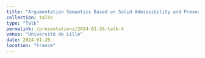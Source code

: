 ```yaml
---
title: "Argumentation Semantics Based on Solid Admissibility and Preservation of Semantic Properties"
collection: talks
type: "Talk"
permalink: /presentations/2024-01-26-talk-4
venue: "Université de Lille"
date: 2024-01-26
location: "France"
---
```


<!-- This is a description of your talk, which is a markdown files that can be all markdown-ified like any other post. Yay markdown! -->
